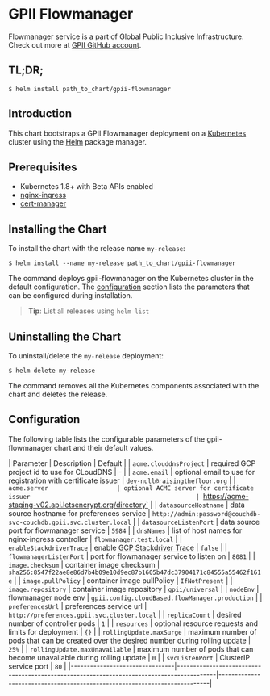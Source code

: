 # GPII Flowmanager

Flowmanager service is a part of Global Public Inclusive Infrastructure.
Check out more at [GPII GitHub account](https://github.com/gpii).

## TL;DR;

```console
$ helm install path_to_chart/gpii-flowmanager
```

## Introduction

This chart bootstraps a GPII Flowmanager deployment on a [Kubernetes](http://kubernetes.io) cluster using the [Helm](https://helm.sh) package manager.

## Prerequisites
  - Kubernetes 1.8+ with Beta APIs enabled
  - [nginx-ingress](https://github.com/kubernetes/charts/tree/master/stable/nginx-ingress)
  - [cert-manager](https://github.com/kubernetes/charts/tree/master/stable/cert-manager)

## Installing the Chart

To install the chart with the release name `my-release`:

```console
$ helm install --name my-release path_to_chart/gpii-flowmanager
```

The command deploys gpii-flowmanager on the Kubernetes cluster in the default configuration. The [configuration](#configuration) section lists the parameters that can be configured during installation.

> **Tip**: List all releases using `helm list`

## Uninstalling the Chart

To uninstall/delete the `my-release` deployment:

```console
$ helm delete my-release
```

The command removes all the Kubernetes components associated with the chart and deletes the release.

## Configuration

The following table lists the configurable parameters of the gpii-flowmanager chart and their default values.

| Parameter                      | Description                                                                              | Default                                                                   |
| `acme.clouddnsProject`         | required GCP project id to use for CLoudDNS                                              | -                                                                         |
| `acme.email`                   | optional email to use for registration with certificate issuer                           | `dev-null@raisingthefloor.org`                                                |
| `acme.server                   | optional ACME server for certificate issuer                                              | `https://acme-staging-v02.api.letsencrypt.org/directory`                  |
| `datasourceHostname`           | data source hostname for preferences service                                             | `http://admin:password@couchdb-svc-couchdb.gpii.svc.cluster.local`        |
| `datasourceListenPort`         | data source port for flowmanager service                                                 | `5984`                                                                    |
| `dnsNames`                     | list of host names for nginx-ingress controller                                          | `flowmanager.test.local`                                                  |
| `enableStackdriverTrace`       | enable [GCP Stackdriver Trace](https://cloud.google.com/trace/)                          | `false`                                                                   |
| `flowmanagerListenPort`        | port for flowmanager service to listen on                                                | `8081`                                                                    |
| `image.checksum`               | container image checksum                                                                 | `sha256:8547f22ae8e86d7b4b09e10d9ec87b1605b47dc37904171c84555a55462f161e` |
| `image.pullPolicy`             | container image pullPolicy                                                               | `IfNotPresent`                                                            |
| `image.repository`             | container image repository                                                               | `gpii/universal`                                                          |
| `nodeEnv`                      | flowmanager node env                                                                     | `gpii.config.cloudBased.flowManager.production`                           |
| `preferencesUrl`               | preferences service url                                                                  | `http://preferences.gpii.svc.cluster.local`                               |
| `replicaCount`                 | desired number of controller pods                                                        | `1`                                                                       |
| `resources`                    | optional resource requests and limits for deployment                                     | `{}`                                                                      |
| `rollingUpdate.maxSurge`       | maximum number of pods that can be created over the desired number during rolling update | `25%`                                                                     |
| `rollingUpdate.maxUnavailable` | maximum number of pods that can become unavailable during rolling update                 | `0`                                                                       |
| `svcListenPort`                | ClusterIP service port                                                                   | `80`                                                                      |
|--------------------------------|------------------------------------------------------------------------------------------|---------------------------------------------------------------------------|
